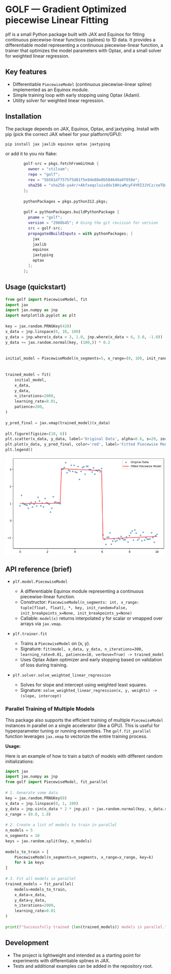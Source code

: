 # GOLF — Gradient Optimized piecewise Linear Fitting

plf is a small Python package built with JAX and Equinox for fitting continuous piecewise-linear functions (splines) to 1D data. It provides a differentiable model representing a continuous piecewise-linear function, a trainer that optimizes the model parameters with Optax, and a small solver for weighted linear regression.

## Key features

- Differentiable `PiecewiseModel` (continuous piecewise-linear spline) implemented as an Equinox module.
- Simple training loop with early stopping using Optax (Adam).
- Utility solver for weighted linear regression.

## Installation

The package depends on JAX, Equinox, Optax, and jaxtyping. Install with pip (pick the correct JAX wheel for your platform/GPU):

```bash
pip install jax jaxlib equinox optax jaxtyping
```

or add it to you nix flake:
```nix
        golf-src = pkgs.fetchFromGitHub {
          owner = "stilxam";
          repo = "golf";
          rev = "5b581df7575f5d81f5e9de88e0b584649a0f058e";
          sha256 = "sha256-ya4r/+Akfxeqsluisddv10HiwMcyF4YRI3JVCz/xeTQ=";
        };

        pythonPackages = pkgs.python312.pkgs;

        golf = pythonPackages.buildPythonPackage {
          pname = "golf";
          version = "2960b45"; # Using the git revision for version
          src = golf-src;
          propagatedBuildInputs = with pythonPackages; [
            jax
            jaxlib
            equinox
            jaxtyping
            optax
          ];
        };
```

## Usage (quickstart)

```python
from golf import PiecewiseModel, fit
import jax
import jax.numpy as jnp
import matplotlib.pyplot as plt

key = jax.random.PRNGKey(420)
x_data = jnp.linspace(0, 10, 100)
y_data = jnp.where(x_data < 3, 1.0, jnp.where(x_data < 6, 3.0, -1.0))
y_data += jax.random.normal(key, (100,)) * 0.2


initial_model = PiecewiseModel(n_segments=5, x_range=(0, 10), init_random=False , key=key)


trained_model = fit(
    initial_model,
    x_data,
    y_data,
    n_iterations=2000,
    learning_rate=0.01,
    patience=200,
)

y_pred_final = jax.vmap(trained_model)(x_data)

plt.figure(figsize=(10, 6))
plt.scatter(x_data, y_data, label='Original Data', alpha=0.6, s=20, zorder=1)
plt.plot(x_data, y_pred_final, color='red', label='Fitted Piecewise Model', zorder=2)
plt.legend()
```
![img.png](img.png)



## API reference (brief)

- `plf.model.PiecewiseModel`
  - A differentiable Equinox module representing a continuous piecewise-linear function.
  - Constructor: `PiecewiseModel(n_segments: int, x_range: tuple[float, float], *, key, init_random=False, init_breakpoints_x=None, init_breakpoints_y=None)`
  - Callable: `model(x)` returns interpolated y for scalar or vmapped over arrays via `jax.vmap`.

- `plf.trainer.fit`
  - Trains a `PiecewiseModel` on (x, y).
  - Signature: `fit(model, x_data, y_data, n_iterations=300, learning_rate=0.01, patience=10, verbose=True) -> trained_model`
  - Uses Optax Adam optimizer and early stopping based on validation of loss during training.

- `plf.solver.solve_weighted_linear_regression`
  - Solves for slope and intercept using weighted least squares.
  - Signature: `solve_weighted_linear_regression(x, y, weights) -> (slope, intercept)`

### Parallel Training of Multiple Models

This package also supports the efficient training of multiple `PiecewiseModel` instances in parallel on a single accelerator (like a GPU). This is useful for hyperparameter tuning or running ensembles. The `golf.fit_parallel` function leverages `jax.vmap` to vectorize the entire training process.

**Usage:**

Here is an example of how to train a batch of models with different random initializations:

```python
import jax
import jax.numpy as jnp
from golf import PiecewiseModel, fit_parallel

# 1. Generate some data
key = jax.random.PRNGKey(0)
x_data = jnp.linspace(0, 1, 100)
y_data = jnp.sin(x_data * 2 * jnp.pi) + jax.random.normal(key, x_data.shape) * 0.1
x_range = (0.0, 1.0)

# 2. Create a list of models to train in parallel
n_models = 5
n_segments = 10
keys = jax.random.split(key, n_models)

models_to_train = [
    PiecewiseModel(n_segments=n_segments, x_range=x_range, key=k)
    for k in keys
]

# 3. Fit all models in parallel
trained_models = fit_parallel(
    models=models_to_train,
    x_data=x_data,
    y_data=y_data,
    n_iterations=2000,
    learning_rate=0.01
)

print(f"Successfully trained {len(trained_models)} models in parallel.")
```

## Development

- The project is lightweight and intended as a starting point for experiments with differentiable splines in JAX.
- Tests and additional examples can be added in the repository root.

